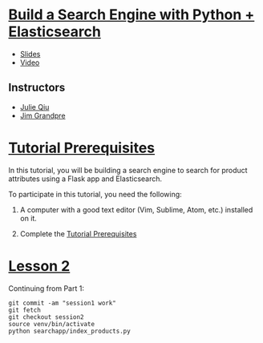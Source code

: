 # [Build a Search Engine with Python + Elasticsearch](https://us.pycon.org/2018/schedule/presentation/53/)

- [Slides](http://bit.ly/pycon-es-slides)
- [Video](https://www.youtube.com/watch?v=6_P_h2bDwYs)

## Instructors
- [Julie Qiu](http://twitter.com/jqiu25)
- [Jim Grandpre](https://twitter.com/jimtla)

# [Tutorial Prerequisites](/lessons/Lesson0_Prerequisites.md)
In this tutorial, you will be building a search engine to search for product attributes using a Flask app and Elasticsearch.

To participate in this tutorial, you need the following:

1) A computer with a good text editor (Vim, Sublime, Atom, etc.) installed on it.

2) Complete the [Tutorial Prerequisites](/lessons/Lesson0_Prerequisites.md)

# [Lesson 2](/lessons/Lesson2_Searching.md)
Continuing from Part 1:
```
git commit -am "session1 work"
git fetch
git checkout session2
source venv/bin/activate
python searchapp/index_products.py
```
